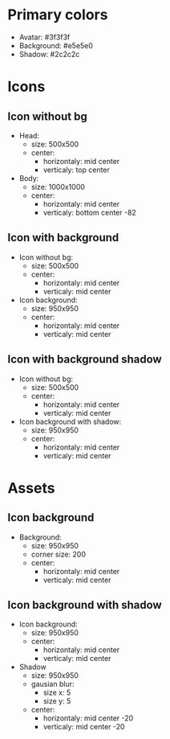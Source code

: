 # Primary colors
- Avatar: #3f3f3f
- Background: #e5e5e0
- Shadow: #2c2c2c

# Icons

## Icon without bg
- Head:
  - size: 500x500
  - center:
    - horizontaly: mid center
    - verticaly: top center
- Body:
  - size: 1000x1000
  - center:
    - horizontaly: mid center
    - verticaly: bottom center -82

## Icon with background
- Icon without bg:
  - size: 500x500
  - center:
    - horizontaly: mid center
    - verticaly: mid center
- Icon background:
  - size: 950x950
  - center:
    - horizontaly: mid center
    - verticaly: mid center

## Icon with background shadow
- Icon without bg:
  - size: 500x500
  - center:
    - horizontaly: mid center
    - verticaly: mid center
- Icon background with shadow:
  - size: 950x950
  - center:
    - horizontaly: mid center
    - verticaly: mid center

# Assets

## Icon background
- Background:
  - size: 950x950
  - corner size: 200
  - center:
    - horizontaly: mid center
    - verticaly: mid center

## Icon background with shadow
- Icon background:
  - size: 950x950
  - center:
    - horizontaly: mid center
    - verticaly: mid center
- Shadow
  - size: 950x950
  - gausian blur:
    - size x: 5
    - size y: 5
  - center:
    - horizontaly: mid center -20
    - verticaly: mid center -20